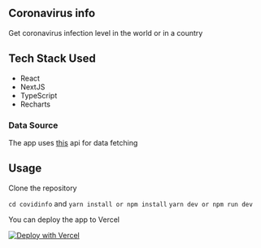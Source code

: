 ## Coronavirus info

Get coronavirus infection level in the world or in a country

## Tech Stack Used

- React 
- NextJS
- TypeScript
- Recharts

### Data Source
The app uses [this](https://covid19.mathdro.id/api/) api for data fetching

## Usage

Clone the repository

`cd covidinfo` and `yarn install or npm install`
`yarn dev or npm run dev`

You can deploy the app to Vercel

[![Deploy with Vercel](https://vercel.com/button)](https://vercel.com/new/git/external?repository-url=https%3A%2F%2Fgithub.com%2FJosiasAurel%2Fcovidinfo&project-name=covidinfo)


